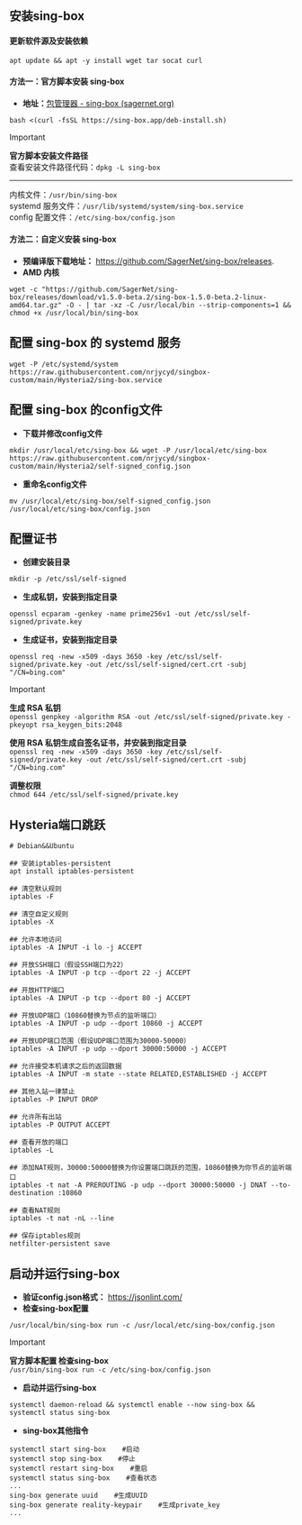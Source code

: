

## **安装sing-box**
#### **更新软件源及安装依赖**
```
apt update && apt -y install wget tar socat curl
```

#### **方法一：官方脚本安装 sing-box**
- **地址：**[包管理器 - sing-box (sagernet.org)](https://sing-box.sagernet.org/zh/installation/package-manager/)
```
bash <(curl -fsSL https://sing-box.app/deb-install.sh)
```
> [!IMPORTANT]
> **官方脚本安装文件路径**  
> 查看安装文件路径代码：`dpkg -L sing-box`
> -- -
> 内核文件：`/usr/bin/sing-box`  
> systemd 服务文件：`/usr/lib/systemd/system/sing-box.service`  
> config 配置文件：`/etc/sing-box/config.json`

#### **方法二：自定义安装 sing-box**
- **预编译版下载地址：** https://github.com/SagerNet/sing-box/releases.
- **AMD 内核**
```
wget -c "https://github.com/SagerNet/sing-box/releases/download/v1.5.0-beta.2/sing-box-1.5.0-beta.2-linux-amd64.tar.gz" -O - | tar -xz -C /usr/local/bin --strip-components=1 && chmod +x /usr/local/bin/sing-box
```
## **配置 sing-box 的 systemd 服务**
```
wget -P /etc/systemd/system https://raw.githubusercontent.com/nrjycyd/singbox-custom/main/Hysteria2/sing-box.service
```


## **配置 sing-box 的config文件**
- **下载并修改config文件**

```
mkdir /usr/local/etc/sing-box && wget -P /usr/local/etc/sing-box https://raw.githubusercontent.com/nrjycyd/singbox-custom/main/Hysteria2/self-signed_config.json
```

- **重命名config文件**

```
mv /usr/local/etc/sing-box/self-signed_config.json /usr/local/etc/sing-box/config.json
```
## **配置证书**

- **创建安装目录**
```
mkdir -p /etc/ssl/self-signed
```
- **生成私钥，安装到指定目录**

```
openssl ecparam -genkey -name prime256v1 -out /etc/ssl/self-signed/private.key
```

- **生成证书，安装到指定目录**

```
openssl req -new -x509 -days 3650 -key /etc/ssl/self-signed/private.key -out /etc/ssl/self-signed/cert.crt -subj "/CN=bing.com"
```

> [!IMPORTANT]
> **生成 RSA 私钥**  
> `openssl genpkey -algorithm RSA -out /etc/ssl/self-signed/private.key -pkeyopt rsa_keygen_bits:2048`
>   
> **使用 RSA 私钥生成自签名证书，并安装到指定目录**  
> `openssl req -new -x509 -days 3650 -key /etc/ssl/self-signed/private.key -out /etc/ssl/self-signed/cert.crt -subj "/CN=bing.com"`
>   
> **调整权限**  
> `chmod 644 /etc/ssl/self-signed/private.key`  

## **Hysteria端口跳跃**

```
# Debian&&Ubuntu

## 安装iptables-persistent
apt install iptables-persistent

## 清空默认规则
iptables -F

## 清空自定义规则
iptables -X

## 允许本地访问
iptables -A INPUT -i lo -j ACCEPT

## 开放SSH端口（假设SSH端口为22）
iptables -A INPUT -p tcp --dport 22 -j ACCEPT

## 开放HTTP端口
iptables -A INPUT -p tcp --dport 80 -j ACCEPT

## 开放UDP端口（10860替换为节点的监听端口）
iptables -A INPUT -p udp --dport 10860 -j ACCEPT

## 开放UDP端口范围（假设UDP端口范围为30000-50000）
iptables -A INPUT -p udp --dport 30000:50000 -j ACCEPT

## 允许接受本机请求之后的返回数据
iptables -A INPUT -m state --state RELATED,ESTABLISHED -j ACCEPT

## 其他入站一律禁止
iptables -P INPUT DROP

## 允许所有出站
iptables -P OUTPUT ACCEPT

## 查看开放的端口
iptables -L

## 添加NAT规则，30000:50000替换为你设置端口跳跃的范围，10860替换为你节点的监听端口
iptables -t nat -A PREROUTING -p udp --dport 30000:50000 -j DNAT --to-destination :10860

## 查看NAT规则
iptables -t nat -nL --line

## 保存iptables规则
netfilter-persistent save
```
## **启动并运行sing-box**
- **验证config.json格式：** https://jsonlint.com/
- **检查sing-box配置**
```
/usr/local/bin/sing-box run -c /usr/local/etc/sing-box/config.json
```

> [!IMPORTANT]
> **官方脚本配置 检查sing-box**  
> `/usr/bin/sing-box run -c /etc/sing-box/config.json`

- **启动并运行sing-box**
```
systemctl daemon-reload && systemctl enable --now sing-box && systemctl status sing-box
```
- **sing-box其他指令**
```
systemctl start sing-box    #启动
systemctl stop sing-box    #停止
systemctl restart sing-box    #重启
systemctl status sing-box    #查看状态
...
sing-box generate uuid    #生成UUID
sing-box generate reality-keypair    #生成private_key
...
```

